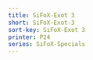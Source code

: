 ```yaml
---
title: SiFoX-Exot 3
short: SiFoX-Exot-3
sort-key: SiFoX-Exot 3
printer: P24
series: SiFoX-Specials
---
```

